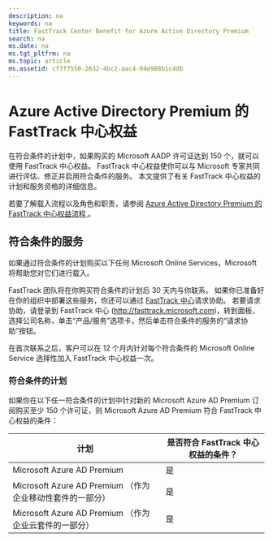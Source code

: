 ```yaml
---
description: na
keywords: na
title: FastTrack Center Benefit for Azure Active Directory Premium
search: na
ms.date: na
ms.tgt_pltfrm: na
ms.topic: article
ms.assetid: cf7f7550-2632-4bc2-aac4-04e988b1c4db
---
```

# Azure Active Directory Premium 的 FastTrack 中心权益
在符合条件的计划中，如果购买的 Microsoft AADP 许可证达到 150 个，就可以使用 FastTrack 中心权益。 FastTrack 中心权益使你可以与 Microsoft 专家共同进行评估、修正并启用符合条件的服务。 本文提供了有关 FastTrack 中心权益的计划和服务资格的详细信息。

若要了解载入流程以及角色和职责，请参阅 [Azure Active Directory Premium 的 FastTrack 中心权益流程 ](../Topic/FastTrack_Center_Benefit_Process_for_Azure_Active_Directory_Premium_.md)。

## 符合条件的服务
如果通过符合条件的计划购买以下任何 Microsoft Online Services，Microsoft 将帮助您对它们进行载入。

FastTrack 团队将在你购买符合条件的计划后 30 天内与你联系。 如果你已准备好在你的组织中部署这些服务，你还可以通过 [FastTrack 中心](http://fasttrack.microsoft.com/)请求协助。 若要请求协助，请登录到 FastTrack 中心 (http://fasttrack.microsoft.com)，转到面板，选择公司名称，单击“产品/服务”选项卡，然后单击符合条件的服务的“请求协助”按钮。

在首次联系之后，客户可以在 12 个月内针对每个符合条件的 Microsoft Online Service 选择性加入 FastTrack 中心权益一次。

### 符合条件的计划
如果你在以下任一符合条件的计划中针对新的 Microsoft Azure AD Premium 订阅购买至少 150 个许可证，则 Microsoft Azure AD Premium 符合 FastTrack 中心权益的条件：

|计划|是否符合 FastTrack 中心权益的条件？|
|------|---------------------------|
|Microsoft Azure AD Premium|是|
|Microsoft Azure AD Premium （作为企业移动性套件的一部分）|是|
|Microsoft Azure AD Premium （作为企业云套件的一部分）|是|
